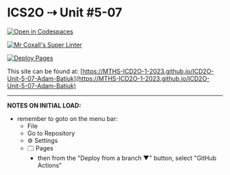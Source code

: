 # ICS2O ⇢ Unit #5-07

[![Open in Codespaces](https://classroom.github.com/assets/launch-codespace-7f7980b617ed060a017424585567c406b6ee15c891e84e1186181d67ecf80aa0.svg)](https://classroom.github.com/open-in-codespaces?assignment_repo_id=15013716)

[![Mr Coxall's Super Linter](https://github.com/MTHS-ICD2O-1-2023/ICD2O-Unit-5-07-Adam-Batiuk/workflows/Mr%20Coxall's%20Super%20Linter/badge.svg)](https://github.com/MTHS-ICD2O-1-2023/ICD2O-Unit-5-07-Adam-Batiuk/actions)

[![Deploy Pages](https://github.com/MTHS-ICD2O-1-2023/ICD2O-Unit-5-07-Adam-Batiuk/workflows/Deploy%20Pages/badge.svg)](https://github.com/MTHS-ICD2O-1-2023/ICD2O-Unit-5-07-Adam-Batiuk/actions)

This site can be found at: [https://MTHS-ICD2O-1-2023.github.io/ICD2O-Unit-5-07-Adam-Batiuk](https://MTHS-ICD2O-1-2023.github.io/ICD2O-Unit-5-07-Adam-Batiuk)

---

**NOTES ON INITIAL LOAD:**
- remember to goto on the menu bar:
  - File
  - Go to Repository
  - ⚙ Settings
  - 🗔 Pages
    - then from the "Deploy from a branch ▼" button, select "GitHub Actions"
